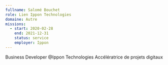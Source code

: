```yaml
---
fullname: Salomé Bouchet
role: Lien Ippon Technologies
domaine: Autre
missions:
  - start: 2020-02-28
    end: 2021-12-31
    status: service
    employer: Ippon
---
```

Business Developer @Ippon Technologies Accélératrice de projets digitaux